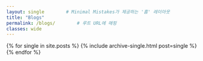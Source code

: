 ```yaml
---
layout: single        # Minimal Mistakes가 제공하는 '홈' 레이아웃
title: "Blogs"
permalink: /blogs/        # 루트 URL에 매핑
classes: wide
---
```

<div class="posts-list grid grid-cols-3 gap-6">
  {% for single in site.posts %}
    {% include archive-single.html post=single %}
  {% endfor %}
</div>
